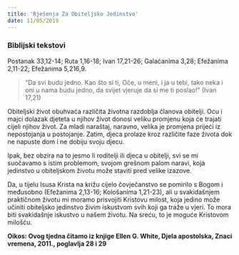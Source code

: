 ```yaml
---
title: 'Rješenja Za Obiteljsko Jedinstvo'
date: 11/05/2019
---
```


### Biblijski tekstovi
Postanak 33,12-14; Ruta 1,16-18; Ivan 17,21-26; Galaćanima 3,28; Efežanima 2,11-22; Efežanima 5,216,9.

> <p></p>
> “Da svi budu jedno. Kao što si ti, Oče, u meni, i ja u tebi, tako neka i oni u nama budu jedno, da svijet vjeruje da si me ti poslao!” (Ivan 17,21)

Obiteljski život obuhvaća različita životna razdoblja članova obitelji. Ocu i majci dolazak djeteta u njihov život donosi veliku promjenu koja će trajati cijeli njihov život. Za mladi naraštaj, naravno, velika je promjena prijeći iz nepostojanja u postojanje. Zatim, djeca prolaze kroz različite faze života dok ne napuste dom i ne dobiju svoju djecu.

Ipak, bez obzira na to jesmo li roditelji ili djeca u obitelji, svi se mi suočavamo s istim problemom, svojom grešnom palom naravi, koja jedinstvo u obiteljskom životu može staviti pred velike izazove.

Da, u tijelu Isusa Krista na križu cijelo čovječanstvo se pomirilo s Bogom i međusobno (Efežanima 2,13-16; Kološanima 1,21-23), ali u svakidašnjem praktičnom životu mi moramo prisvojiti Kristovu milost, koja jedino može učiniti obiteljsko jedinstvo živim iskustvom svih koji ga traže u vjeri. To mora biti svakidašnje iskustvo u našem životu. Na sreću, to je moguće Kristovom milošću.

**Oikos: Ovog tjedna čitamo iz knjige Ellen G. White, Djela apostolska, Znaci vremena, 2011., poglavlja 28 i 29**

